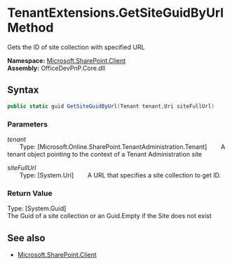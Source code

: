 # TenantExtensions.GetSiteGuidByUrl Method  
Gets the ID of site collection with specified URL  

**Namespace:** [Microsoft.SharePoint.Client](Microsoft.SharePoint.Client.md)  
**Assembly:** OfficeDevPnP.Core.dll  
## Syntax
```C#
public static guid GetSiteGuidByUrl(Tenant tenant,Uri siteFullUrl)
```
### Parameters
*tenant*  
&emsp;&emsp;Type: [Microsoft.Online.SharePoint.TenantAdministration.Tenant] 
&emsp;&emsp;A tenant object pointing to the context of a Tenant Administration site  
  
*siteFullUrl*  
&emsp;&emsp;Type: [System.Uri] 
&emsp;&emsp;A URL that specifies a site collection to get ID.  
  
### Return Value
Type: [System.Guid]  
The Guid of a site collection or an Guid.Empty if the Site does not exist

## See also
- [Microsoft.SharePoint.Client](Microsoft.SharePoint.Client.md)
